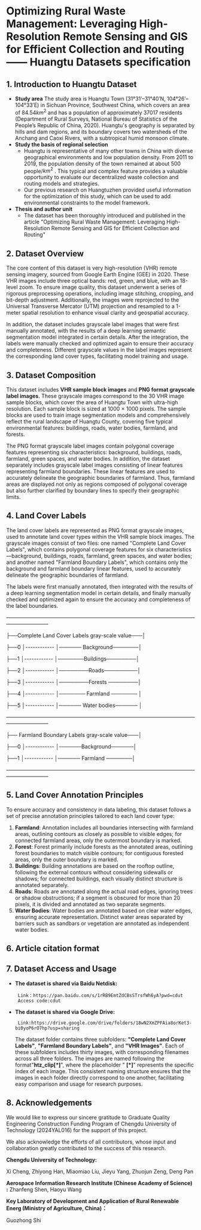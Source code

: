 # Optimizing Rural Waste Management: Leveraging High-Resolution Remote Sensing and GIS for Efficient Collection and Routing —— Huangtu Datasets specification

## 1. Introduction to Huangtu Dataset

- **Study area**
The study area is Huangtu Town (31°31ʹ–31°40ʹN, 104°26ʹ–104°33ʹE) in Sichuan Province, Southwest China, which covers an area of 84.54$`km^2`$ and has a population of approximately 37017 residents (Department of Rural Surveys, National Bureau of Statistics of the People’s Republic of China, 2020). Huangtu's geography is separated by hills and dam regions, and its boundary covers two watersheds of the Anchang and Caoxi Rivers, with a subtropical humid monsoon climate.
- **Study the basis of regional selection**
    - Huangtu is representative of many other towns in China with diverse geographical environments and low population density. From 2011 to 2019, the population density of the town remained at about 500 people/$`km^2`$ . This typical and complex feature provides a valuable opportunity to evaluate our decentralized waste collection and routing models and strategies.
    - Our previous research on Huangtuzhen provided useful information for the optimization of this study, which can be used to add environmental constraints to the model framework.
- **Thesis and author unit**
    - The dataset has been thoroughly introduced and published in the article "Optimizing Rural Waste Management: Leveraging High-Resolution Remote Sensing and GIS for Efficient Collection and Routing"

## 2. Dataset Overview

  The core content of this dataset is very high-resolution (VHR) remote sensing imagery, sourced from Google Earth Engine (GEE) in 2020. These VHR images include three optical bands: red, green, and blue, with an 18-level zoom. To ensure image quality, this dataset underwent a series of rigorous preprocessing operations, including image stitching, cropping, and bit-depth adjustment. Additionally, the images were reprojected to the Universal Transverse Mercator (UTM) projection and resampled to a 1-meter spatial resolution to enhance visual clarity and geospatial accuracy.

  In addition, the dataset includes grayscale label images that were first manually annotated, with the results of a deep learning semantic segmentation model integrated in certain details. After the integration, the labels were manually checked and optimized again to ensure their accuracy and completeness. Different grayscale values in the label images represent the corresponding land cover types, facilitating model training and usage.

## 3. Dataset Composition

  This dataset includes **VHR sample block images** and **PNG format grayscale label images**. These grayscale images correspond to the 30 VHR image sample blocks, which cover the area of Huangtu Town with ultra-high resolution. Each sample block is sized at 1000 × 1000 pixels. The sample blocks are used to train image segmentation models and comprehensively reflect the rural landscape of Huangtu County, covering five typical environmental features: buildings, roads, water bodies, farmland, and forests.

  The PNG format grayscale label images contain polygonal coverage features representing six characteristics: background, buildings, roads, farmland, green spaces, and water bodies. In addition, the dataset separately includes grayscale label images consisting of linear features representing farmland boundaries. These linear features are used to accurately delineate the geographic boundaries of farmland. Thus, farmland areas are displayed not only as regions composed of polygonal coverage but also further clarified by boundary lines to specify their geographic limits.

## 4. Land Cover Labels

  The land cover labels are represented as PNG format grayscale images, used to annotate land cover types within the VHR sample block images. The grayscale images consist of two files: one named "Complete Land Cover Labels", which contains polygonal coverage features for six characteristics—background, buildings, roads, farmland, green spaces, and water bodies; and another named "Farmland Boundary Labels", which contains only the background and farmland boundary linear features, used to accurately delineate the geographic boundaries of farmland.

  The labels were first manually annotated, then integrated with the results of a deep learning segmentation model in certain details, and finally manually checked and optimized again to ensure the accuracy and completeness of the label boundaries.

————————————————————————————————————————————

├──Complete Land Cover Labels gray-scale value───│

├──0 │\------------ │────── Background───────│

├──1 │\------------ │───────Buildings────────│

├──2 │\------------ │────────Roads─────────│

├──3 │\------------ │────────Forests ────────│

├──4 │\------------ │─────── Farmland ─────── │

├──5 │\------------ │────── Water bodies────── │

————————————————————————————————————————————

├── Farmland Boundary Labels gray-scale value───│

├──0 │\------------ │──────Background──────│

├──1 │\------------ │────── Farmland ───────│

————————————————————————————————————————————

## 5. Land Cover Annotation Principles

To ensure accuracy and consistency in data labeling, this dataset follows a set of precise annotation principles tailored to each land cover type:

1. **Farmland**: Annotation includes all boundaries intersecting with farmland areas, outlining contours as closely as possible to visible edges; for connected farmland areas, only the outermost boundary is marked.
2. **Forest**: Forest primarily include forests as the annotated areas, outlining forest boundaries to match visible contours; for contiguous forested areas, only the outer boundary is marked.
3. **Buildings**: Building annotations are based on the rooftop outline, following the external contours without considering sidewalls or shadows; for connected buildings, each visually distinct structure is annotated separately.
4. **Roads**: Roads are annotated along the actual road edges, ignoring trees or shadow obstructions; if a segment is obscured for more than 20 pixels, it is divided and annotated as two separate segments.
5. **Water Bodies**: Water bodies are annotated based on clear water edges, ensuring accurate representation. Distinct water areas separated by barriers such as sandbars or vegetation are annotated as independent water bodies.

## 6. **Article citation format**

## 7. **Dataset Access and Usage**

- **The dataset is shared via Baidu Netdisk:**

       Link：https://pan.baidu.com/s/1rRB9EmtZdCBsSTrsfWh6yA?pwd=cdut 
       Access code:cdut

- **The dataset is shared via Google Drive:**

       Link:https://drive.google.com/drive/folders/18wN2XmZPFAia8orKet3-bi0yoP6rO7hp?usp=sharing

  The dataset folder contains three subfolders: **"Complete Land Cover Labels"**, **"Farmland Boundary Labels"**, and **"VHR Images"**. Each of these subfolders includes thirty images, with corresponding filenames across all three folders. The images are named following the format"**htz_clip[*]**", where the placeholder " **[*]**" represents the specific index of each image. This consistent naming structure ensures that the images in each folder directly correspond to one another, facilitating easy comparison and usage for research purposes.

## 8. **Acknowledgements**

  We would like to express our sincere gratitude to Graduate Quality Engineering Construction Funding Program of Chengdu University of Technology (2024YAL016) for the support of this project.

  We also acknowledge the efforts of all contributors, whose input and collaboration greatly contributed to the success of this research.

**Chengdu University of Technology:**

Xi Cheng, Zhiyong Han, Miaomiao Liu, Jieyu Yang, Zhuojun Zeng, Deng Pan

**Aerospace Information Research Institute (Chinese Academy of Science) :**
Zhanfeng Shen, Haoyu Wang

**Key Laboratory of Development and Application of Rural Renewable Energ (Ministry of Agriculture, China)：**

Guozhong Shi
